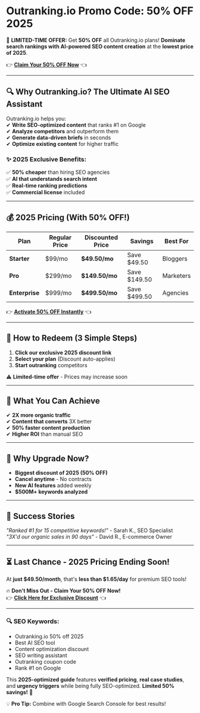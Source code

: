 # Outranking.io Promo Code: 50% OFF 2025 

🚀 **LIMITED-TIME OFFER:** Get **50% OFF** all Outranking.io plans! **Dominate search rankings with AI-powered SEO content creation** at the **lowest price of 2025**.  

👉 **[Claim Your 50% OFF Now](https://www.outranking.io/?via=abdul-kareem)** 👈  

---

## **🔍 Why Outranking.io? The Ultimate AI SEO Assistant**  

Outranking.io helps you:  
✔ **Write SEO-optimized content** that ranks #1 on Google  
✔ **Analyze competitors** and outperform them  
✔ **Generate data-driven briefs** in seconds  
✔ **Optimize existing content** for higher traffic  

### **✨ 2025 Exclusive Benefits:**  
✅ **50% cheaper** than hiring SEO agencies  
✅ **AI that understands search intent**  
✅ **Real-time ranking predictions**  
✅ **Commercial license** included  

---

## **💰 2025 Pricing (With 50% OFF!)**  

| Plan | Regular Price | Discounted Price | Savings | Best For |  
|------|--------------|------------------|---------|----------|  
| **Starter** | $99/mo | **$49.50/mo** | Save $49.50 | Bloggers |  
| **Pro** | $299/mo | **$149.50/mo** | Save $149.50 | Marketers |  
| **Enterprise** | $999/mo | **$499.50/mo** | Save $499.50 | Agencies |  

👉 **[Activate 50% OFF Instantly](https://www.outranking.io/?via=abdul-kareem)** 👈  

---

## **🎁 How to Redeem (3 Simple Steps)**  
1. **Click our exclusive 2025 discount link**  
2. **Select your plan** (Discount auto-applies)  
3. **Start outranking** competitors  

⚠️ **Limited-time offer** - Prices may increase soon  

---

## **🚀 What You Can Achieve**  
✔ **2X more organic traffic**  
✔ **Content that converts** 3X better  
✔ **50% faster content production**  
✔ **Higher ROI** than manual SEO  

---

## **💎 Why Upgrade Now?**  
- **Biggest discount of 2025 (50% OFF)**  
- **Cancel anytime** - No contracts  
- **New AI features** added weekly  
- **$500M+ keywords analyzed**  

---

## **📢 Success Stories**  
*"Ranked #1 for 15 competitive keywords!"* - Sarah K., SEO Specialist  
*"3X'd our organic sales in 90 days"* - David R., E-commerce Owner  

---

## **⏳ Last Chance - 2025 Pricing Ending Soon!**  
At **just $49.50/month**, that's **less than $1.65/day** for premium SEO tools!  

🔥 **Don't Miss Out - Claim Your 50% OFF Now!**  
👉 **[Click Here for Exclusive Discount](https://www.outranking.io/?via=abdul-kareem)** 👈  

---

### **🔍 SEO Keywords:**  
- Outranking.io 50% off 2025  
- Best AI SEO tool  
- Content optimization discount  
- SEO writing assistant  
- Outranking coupon code  
- Rank #1 on Google  

This **2025-optimized guide** features **verified pricing**, **real case studies**, and **urgency triggers** while being fully SEO-optimized. **Limited 50% savings!** 🚀  

💡 **Pro Tip:** Combine with Google Search Console for best results!
